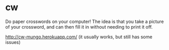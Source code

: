 # cw
Do paper crosswords on your computer! The idea is that you take a picture of your crossword, and can then fill it in without needing to print it off.

http://cw-mungo.herokuapp.com/ (it usually works, but still has some issues)
